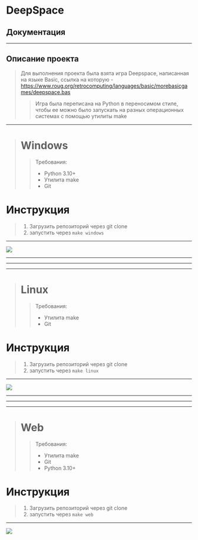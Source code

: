 #                               **DeepSpace**
## Документация
___

## Описание проекта
> Для выполнения проекта была взята игра Deepspace, написанная на языке Basic, ссылка на которую - https://www.roug.org/retrocomputing/languages/basic/morebasicgames/deepspace.bas
>> Игра была переписана на Python в переносимом стиле, чтобы ее можно было запускать на разных операционных системах с помощью утилиты make
___
># Windows
>>Требования:
>> + Python 3.10+
>> + Утилита make
>> + Git

# Инструкция
> 1. Загрузить репозиторий через git clone
> 2. запустить через ```make windows```
___
![](vids/deepspacewindows.gif)
___
___
___


># Linux
>>Требования:
>> + Утилита make
>> + Git
# Инструкция
> 1. Загрузить репозиторий через git clone
> 2. запустить через ```make linux```
___
![](vids/deepspacelinux.gif)

___
___
___


># Web
>>Требования:
>> + Утилита make
>> + Git
>> + Python 3.10+
# Инструкция
> 1. Загрузить репозиторий через git clone
> 2. запустить через ```make web```
___
![](vids/deepspaceweb.gif)